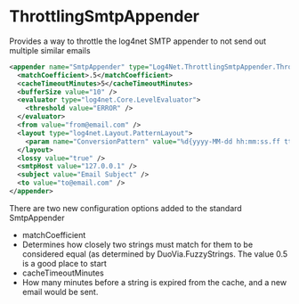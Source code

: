 ThrottlingSmtpAppender
======================

Provides a way to throttle the log4net SMTP appender to not send out multiple similar emails

```xml
<appender name="SmtpAppender" type="Log4Net.ThrottlingSmtpAppender.ThrottlingSmtpAppender, Log4Net.ThrottlingSmtpAppender">
  <matchCoefficient>.5</matchCoefficient>
  <cacheTimeoutMinutes>5</cacheTimeoutMinutes>
  <bufferSize value="10" />
  <evaluator type="log4net.Core.LevelEvaluator">
	<threshold value="ERROR" />
  </evaluator>
  <from value="from@email.com" />
  <layout type="log4net.Layout.PatternLayout">
	<param name="ConversionPattern" value="%d{yyyy-MM-dd hh:mm:ss.ff tt} [%-5level]  %m%n" />
  </layout>
  <lossy value="true" />
  <smtpHost value="127.0.0.1" />
  <subject value="Email Subject" />
  <to value="to@email.com" />
</appender>
```

There are two new configuration options added to the standard SmtpAppender
* matchCoefficient
 * Determines how closely two strings must match for them to be considered equal (as determined by DuoVia.FuzzyStrings.  The value 0.5 is a good place to start
* cacheTimeoutMinutes
 * How many minutes before a string is expired from the cache, and a new email would be sent.
